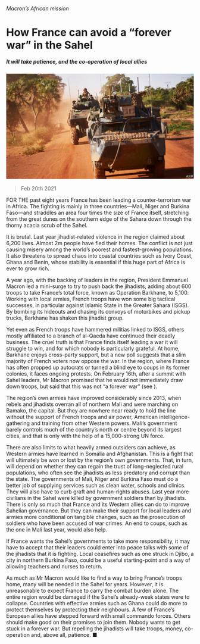 ###### Macron’s African mission

# How France can avoid a “forever war” in the Sahel 

##### It will take patience, and the co-operation of local allies 

![image](images/20210220_LDP002_0.jpg) 

> Feb 20th 2021 


FOR THE past eight years France has been leading a counter-terrorism war in Africa. The fighting is mainly in three countries—Mali, Niger and Burkina Faso—and straddles an area four times the size of France itself, stretching from the great dunes on the southern edge of the Sahara down through the thorny acacia scrub of the Sahel.


It is brutal. Last year jihadist-related violence in the region claimed about 6,200 lives. Almost 2m people have fled their homes. The conflict is not just causing misery among the world’s poorest and fastest-growing populations. It also threatens to spread chaos into coastal countries such as Ivory Coast, Ghana and Benin, whose stability is essential if this huge part of Africa is ever to grow rich.



A year ago, with the backing of leaders in the region, President Emmanuel Macron led a mini-surge to try to push back the jihadists, adding about 600 troops to take France’s total force, known as Operation Barkhane, to 5,100. Working with local armies, French troops have won some big tactical successes, in particular against Islamic State in the Greater Sahara (ISGS). By bombing its hideouts and chasing its convoys of motorbikes and pickup trucks, Barkhane has shaken this jihadist group.


Yet even as French troops have hammered militias linked to ISGS, others mostly affiliated to a branch of al-Qaeda have continued their deadly business. The cruel truth is that France finds itself leading a war it will struggle to win, and for which nobody is particularly grateful. At home, Barkhane enjoys cross-party support, but a new poll suggests that a slim majority of French voters now oppose the war. In the region, where France has often propped up autocrats or turned a blind eye to coups in its former colonies, it faces ongoing protests. On February 16th, after a summit with Sahel leaders, Mr Macron promised that he would not immediately draw down troops, but said that this was not “a forever war” (see ).


The region’s own armies have improved considerably since 2013, when rebels and jihadists overran all of northern Mali and were marching on Bamako, the capital. But they are nowhere near ready to hold the line without the support of French troops and air power, American intelligence-gathering and training from other Western powers. Mali’s government barely controls much of the country’s north or centre beyond its largest cities, and that is only with the help of a 15,000-strong UN force.


There are also limits to what heavily armed outsiders can achieve, as Western armies have learned in Somalia and Afghanistan. This is a fight that will ultimately be won or lost by the region’s own governments. That, in turn, will depend on whether they can regain the trust of long-neglected rural populations, who often see the jihadists as less predatory and corrupt than the state. The governments of Mali, Niger and Burkina Faso must do a better job of supplying services such as clean water, schools and clinics. They will also have to curb graft and human-rights abuses. Last year more civilians in the Sahel were killed by government soldiers than by jihadists. There is only so much that France and its Western allies can do to improve Sahelian governance. But they can make their support for local leaders and armies more conditional on tangible changes, such as the prosecution of soldiers who have been accused of war crimes. An end to coups, such as the one in Mali last year, would also help.


If France wants the Sahel’s governments to take more responsibility, it may have to accept that their leaders could enter into peace talks with some of the jihadists that it is fighting. Local ceasefires such as one struck in Djibo, a city in northern Burkina Faso, could be a useful starting-point and a way of allowing teachers and nurses to return.


As much as Mr Macron would like to find a way to bring France’s troops home, many will be needed in the Sahel for years. However, it is unreasonable to expect France to carry the combat burden alone. The entire region would be damaged if the Sahel’s already-weak states were to collapse. Countries with effective armies such as Ghana could do more to protect themselves by protecting their neighbours. A few of France’s European allies have stepped forward with small commando forces. Others should make good on their promises to join them. Nobody wants to get stuck in a forever war. But repelling the jihadists will take troops, money, co-operation and, above all, patience. ■

